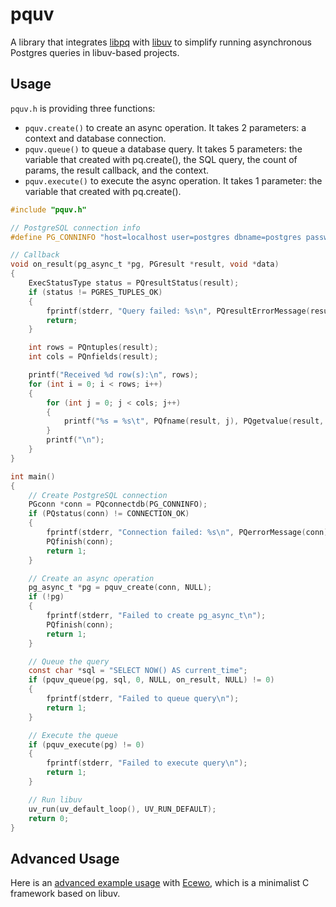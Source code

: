 # pquv

A library that integrates [libpq](https://www.postgresql.org/docs/current/libpq.html) with [libuv](https://libuv.org/) to simplify running asynchronous Postgres queries in libuv-based projects.

## Usage

`pquv.h` is providing three functions:

- `pquv.create()` to create an async operation. It takes 2 parameters: a context and database connection.
- `pquv.queue()` to queue a database query. It takes 5 parameters: the variable that created with pq.create(), the SQL query, the count of params, the result callback, and the context.
- `pquv.execute()` to execute the async operation. It takes 1 parameter: the variable that created with pq.create().

```c
#include "pquv.h"

// PostgreSQL connection info
#define PG_CONNINFO "host=localhost user=postgres dbname=postgres password=yourpassword"

// Callback
void on_result(pg_async_t *pg, PGresult *result, void *data)
{
    ExecStatusType status = PQresultStatus(result);
    if (status != PGRES_TUPLES_OK)
    {
        fprintf(stderr, "Query failed: %s\n", PQresultErrorMessage(result));
        return;
    }

    int rows = PQntuples(result);
    int cols = PQnfields(result);

    printf("Received %d row(s):\n", rows);
    for (int i = 0; i < rows; i++)
    {
        for (int j = 0; j < cols; j++)
        {
            printf("%s = %s\t", PQfname(result, j), PQgetvalue(result, i, j));
        }
        printf("\n");
    }
}

int main()
{
    // Create PostgreSQL connection
    PGconn *conn = PQconnectdb(PG_CONNINFO);
    if (PQstatus(conn) != CONNECTION_OK)
    {
        fprintf(stderr, "Connection failed: %s\n", PQerrorMessage(conn));
        PQfinish(conn);
        return 1;
    }

    // Create an async operation
    pg_async_t *pg = pquv_create(conn, NULL);
    if (!pg)
    {
        fprintf(stderr, "Failed to create pg_async_t\n");
        PQfinish(conn);
        return 1;
    }

    // Queue the query
    const char *sql = "SELECT NOW() AS current_time";
    if (pquv_queue(pg, sql, 0, NULL, on_result, NULL) != 0)
    {
        fprintf(stderr, "Failed to queue query\n");
        return 1;
    }

    // Execute the queue
    if (pquv_execute(pg) != 0)
    {
        fprintf(stderr, "Failed to execute query\n");
        return 1;
    }

    // Run libuv
    uv_run(uv_default_loop(), UV_RUN_DEFAULT);
    return 0;
}
```

## Advanced Usage

Here is an [advanced example usage](https://ecewo.vercel.app/docs/async-operations/#async-postgres-queries) with [Ecewo](https://github.com/savashn/ecewo), which is a minimalist C framework based on libuv.
